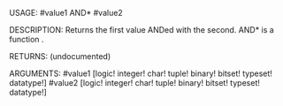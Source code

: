USAGE:
     #value1 AND* #value2

DESCRIPTION:
     Returns the first value ANDed with the second.
     AND* is a function .

RETURNS:
    (undocumented)

ARGUMENTS:
    #value1 [logic! integer! char! tuple! binary! bitset! typeset! datatype!]
    #value2 [logic! integer! char! tuple! binary! bitset! typeset! datatype!]
